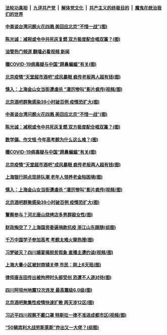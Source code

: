 ####  [法轮功真相](../../../../basic/blob/master/README.md?t=06120701) &nbsp;|&nbsp; [九评共产党](../../../../9ping.md/blob/master/README.md?t=06120701) &nbsp;|&nbsp; [解体党文化](../../../../jtdwh.md/blob/master/README.md?t=06120701)  &nbsp;|&nbsp; [共产主义的终极目的](../../../../gczydzjmd.md/blob/master/README.md?t=06120701) &nbsp;|&nbsp; [魔鬼在统治我们的世界](../../../../mgztzwmdsj.md/blob/master/README.md?t=06120701) 

#### [中美谈台湾问题火花四溅 美回应北京“不惜一战”(图)](../pages/p1/1008927.md?t=06120701) 

#### [陈光诚：减税或令中共死灰复燃 双方极度配合唱双簧？(图)](../pages/p1/1008845.md?t=06120701) 

#### [油管热门频道 翻墙必看视频 新闻](http://45.76.130.85:81/youtube.html?06120701)

#### [曝COVID-19病毒疑与中国“蹄鼻蝙蝠”有关(图)](../pages/p1/1008909.md?t=06120701) 

#### [北京疫情“天堂超市酒吧”成风暴眼 疯传老板两人超有钱(图)](../pages/p1/1008921.md?t=06120701) 

#### [慎入：上海金山女当街遭虐杀 “凄厉惨叫”影片疯传(视频/图)](../pages/p1/1008896.md?t=06120701) 

#### [北京酒吧群聚感染39小时破百例 疫情恐扩大(图)](../pages/p1/1008893.md?t=06120701) 

#### [中美谈台湾问题火花四溅 美回应北京“不惜一战”(图)](../pages/p1/1008927.md?t=06120701) 

#### [陈光诚：减税或令中共死灰复燃 双方极度配合唱双簧？(图)](../pages/p1/1008845.md?t=06120701) 

#### [数学偏、作文怪 今年高考题为什么这么难？(图)](../pages/p1/1008926.md?t=06120701) 

#### [曝COVID-19病毒疑与中国“蹄鼻蝙蝠”有关(图)](../pages/p1/1008909.md?t=06120701) 

#### [北京疫情“天堂超市酒吧”成风暴眼 疯传老板两人超有钱(图)](../pages/p1/1008921.md?t=06120701) 

#### [上海银行网点现排队潮 老年人领养老金陷困境(图)](../pages/p1/1008920.md?t=06120701) 

#### [慎入：上海金山女当街遭虐杀 “凄厉惨叫”影片疯传(视频/图)](../pages/p1/1008896.md?t=06120701) 

#### [北京酒吧群聚感染39小时破百例 疫情恐扩大(图)](../pages/p1/1008893.md?t=06120701) 

#### [警察参与？河北唐山烧烤店多男群殴女性(图)](../pages/p1/1008880.md?t=06120701) 


#### [财政掏空了？上海国资委逼捐款抗疫 浙江山东跟随(组图)](../pages/p1/1008836.md?t=06120701) 

#### [千万中国学子参加高考 考题太难火窜热搜(图)](../pages/p1/1008830.md?t=06120701) 

#### [习梦破灭？四川婚宴揭脱贫假象 直播主遭约谈(视频/图)](../pages/p1/1008826.md?t=06120701) 

#### [上海大量小区被封商铺关停 市民：刚上8天班(图)](../pages/p1/1008818.md?t=06120701) 

#### [律师唐吉田传出被拘押时头部受创 恐遭不人道对待(图)](../pages/p1/1008808.md?t=06120701) 


#### [四川阿坝州地震12次连发 最高震级6.0级(图)](../pages/p1/1008800.md?t=06120701) 

#### [北京酒吧聚集性疫情快速扩散 两天涉12区(图)](../pages/p1/1008786.md?t=06120701) 

#### [习近平四川视察不戴口罩 特斯拉一律不准进成都市区(视频/图)](../pages/p1/1008743.md?t=06120701) 

#### [“50辆宾利大战劳斯莱斯”炸出又一大佬？(组图)](../pages/p1/1008724.md?t=06120701) 

<img src='http://gfw-breaker.win/goodnews/indexes/p1.md' width='0px' height='0px'/>
